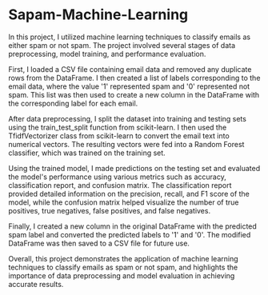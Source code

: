 # Sapam-Machine-Learning

In this project, I utilized machine learning techniques to classify emails as either spam or not spam. The project involved several stages of data preprocessing, model training, and performance evaluation.

First, I loaded a CSV file containing email data and removed any duplicate rows from the DataFrame. I then created a list of labels corresponding to the email data, where the value '1' represented spam and '0' represented not spam. This list was then used to create a new column in the DataFrame with the corresponding label for each email.

After data preprocessing, I split the dataset into training and testing sets using the train_test_split function from scikit-learn. I then used the TfidfVectorizer class from scikit-learn to convert the email text into numerical vectors. The resulting vectors were fed into a Random Forest classifier, which was trained on the training set.

Using the trained model, I made predictions on the testing set and evaluated the model's performance using various metrics such as accuracy, classification report, and confusion matrix. The classification report provided detailed information on the precision, recall, and F1 score of the model, while the confusion matrix helped visualize the number of true positives, true negatives, false positives, and false negatives.

Finally, I created a new column in the original DataFrame with the predicted spam label and converted the predicted labels to '1' and '0'. The modified DataFrame was then saved to a CSV file for future use.

Overall, this project demonstrates the application of machine learning techniques to classify emails as spam or not spam, and highlights the importance of data preprocessing and model evaluation in achieving accurate results.
